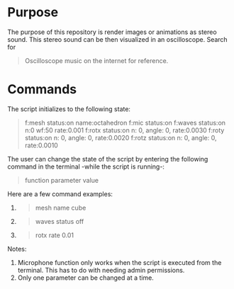 # Purpose
The purpose of this repository is render images or animations as stereo sound. This stereo sound can be then visualized in an oscilloscope. Search for
> Oscilloscope music
on the internet for reference.

# Commands
The script initializes to the following state:
> f:mesh status:on name:octahedron
> f:mic status:on
> f:waves status:on n:0 wf:50 rate:0.001
> f:rotx status:on n: 0, angle: 0, rate:0.0030
> f:roty status:on n: 0, angle: 0, rate:0.0020
> f:rotz status:on n: 0, angle: 0, rate:0.0010

The user can change the state of the script by entering the following command in the terminal -while the script is running-:

> function parameter value

Here are a few command examples:
1. > mesh name cube
2. > waves status off
3. > rotx rate 0.01

Notes:
1. Microphone function only works when the script is executed from the terminal. This has to do with needing admin permissions.
2. Only one parameter can be changed at a time.
